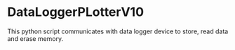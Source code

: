 # DataLoggerPLotterV10
 This python script communicates with data logger device to store, read data and erase memory.
